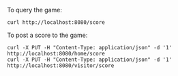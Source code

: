 
To query the game:

```
curl http://localhost:8080/score
```

To post a score to the game:

```
curl -X PUT -H "Content-Type: application/json" -d '1' http://localhost:8080/home/score
curl -X PUT -H "Content-Type: application/json" -d '1' http://localhost:8080/visitor/score
```
